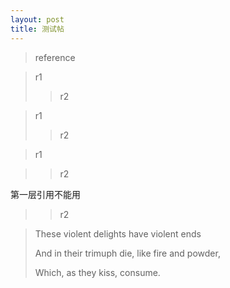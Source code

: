 ```yaml
---
layout: post
title: 测试帖
---
```

> reference

> r1
> 
> > r2

> r1
> > r2

> r1<br>

> > r2

第一层引用不能用<br>

> > r2

> These violent delights have violent ends
>
> And in their trimuph die, like fire and powder,
>
> Which, as they kiss, consume.
